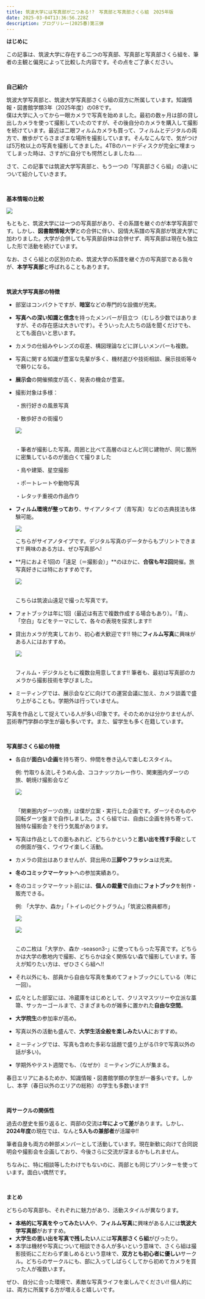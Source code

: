 ```yaml
---
title: 筑波大学には写真部が二つある!?　写真部と写真部さくら組　2025年版
date: 2025-03-04T13:36:56.228Z
description: ブログリレー(2025春)第三弾
---
```

**はじめに**

この記事は、筑波大学に存在する二つの写真部、写真部と写真部さくら組を、筆者の主観と偏見によって比較した内容です。その点をご了承ください。

<br/>

**自己紹介**

筑波大学写真部と、筑波大学写真部さくら組の双方に所属しています。知識情報・図書館学類3年（2025年度）の08です。\
僕は大学に入ってから一眼カメラで写真を始めました。最初の数ヶ月は部の貸し出しカメラを使って撮影していたのですが、その後自分のカメラを購入して撮影を続けています。最近は二眼フィルムカメラも買って、フィルムとデジタルの両方で、散歩がてらさまざまな場所を撮影しています。そんなこんなで、気がつけば5万枚以上の写真を撮影してきました。4TBのハードディスクが完全に埋まってしまった時は、さすがに自分でも愕然としましたね…..

さて、この記事では筑波大学写真部と、もう一つの「写真部さくら組」の違いについて紹介していきます。

<br/>

**基本情報の比較**

![](/img/relay2025spring03table.png)

もともと、筑波大学には一つの写真部があり、その系譜を継ぐのが本学写真部です。しかし、**図書館情報大学**との合併に伴い、図情大系譜の写真部が筑波大学に加わりました。大学が合併しても写真部自体は合併せず、両写真部は現在も独立した形で活動を続けています。

なお、さくら組との区別のため、筑波大学の系譜を継ぐ方の写真部である我々が、**本学写真部**と呼ばれることもあります。

<br/>

**筑波大学写真部の特徴**

* 部室はコンパクトですが、**暗室**などの専門的な設備が充実。
* **写真への深い知識と信念**を持ったメンバーが目立つ（むしろ少数ではありますが、その存在感は大きいです）。そういった人たちの話を聞くだけでも、とても面白いと思います。
* カメラの仕組みやレンズの収差、構図理論などに詳しいメンバーも複数。
* 写真に関する知識が豊富な先輩が多く、機材選びや技術相談、展示技術等々で頼りになる。
* **展示会**の開催頻度が高く、発表の機会が豊富。
* 撮影対象は多様：

  ・旅行好きの風景写真

  ・散歩好きの街撮り

  ![](/img/relay2025spring0301.jpg)

  \
  ・筆者が撮影した写真。周囲と比べて高層のほとんど同じ建物が、同じ箇所に密集しているのが面白くて撮りました

  ・鳥や建築、星空撮影

  ・ポートレートや動物写真

  ・レタッチ重視の作品作り
* **フィルム環境が整っており**、サイアノタイプ（青写真）などの古典技法も体験可能。

  ![](/img/relay2025spring0302.jpg)

  こちらがサイアノタイプです。デジタル写真のデータからもプリントできます!! 興味のある方は、ぜひ写真部へ!
* **月におよそ1回の「遠足（＝撮影会）」**のほかに、**合宿も年2回**開催。旅写真好きには特におすすめです。

  ![](/img/relay2025spring0303.jpg)

  \
  こちらは筑波山遠足で撮った写真です。
* フォトブックは年に1回（最近は有志で複数作成する場合もあり）。「青」、「空白」などをテーマにして、各々の表現を探求します!!
* 貸出カメラが充実しており、初心者大歓迎です!! 特に**フィルム写真**に興味がある人にはおすすめ。

  ![](/img/relay2025spring0304.jpg)

  \
  フィルム・デジタルともに複数台用意してます!! 筆者も、最初は写真部のカメラから撮影技術を学びました。
* ミーティングでは、展示会などに向けての運営会議に加え、カメラ談義で盛り上がることも。学期外は行っていません。

写真を作品として捉えている人が多い印象です。そのためかは分かりませんが、芸術専門学群の学生が最も多いです。また、留学生も多く在籍しています。

<br/>

**写真部さくら組の特徴**

* 各自が**面白い企画**を持ち寄り、仲間を巻き込んで楽しむスタイル。

  例: 竹取り＆流しそうめん会、ココナッツカレー作り、関東圏内ダーツの旅、朝焼け撮影会など

  ![](/img/relay2025spring0305.jpg)

  \
  「関東圏内ダーツの旅」は僕が立案・実行した企画です。ダーツそのものや回転ダーツ盤まで自作しました。さくら組では、自由に企画を持ち寄って、独特な撮影会？を行う気風があります。
* 写真は作品としての面もあれど、どちらかというと**思い出を残す手段**としての側面が強く、ワイワイ楽しく活動。
* カメラの貸出はありませんが、貸出用の**三脚やフラッシュ**は充実。
* **冬のコミックマーケット**への参加実績あり。
* 冬のコミックマーケット前には、**個人の裁量で**自由に**フォトブック**を制作・販売できる。

  例: 「大学か、森か」「トイレのピクトグラム」「筑波公務員都市」

  ![](/img/relay2025spring0306.jpg)

  ![](/img/relay2025spring0307.jpg)

  \
  この二枚は「大学か、森か -season3-」に使ってもらった写真です。どちらかは大学の敷地内で撮影、どちらかは全く関係ない森で撮影しています。答えが知りたい方は、ぜひさくら組へ!!
* それ以外にも、部員から自由な写真を集めてフォトブックにしている（年に一回）。
* 広々とした部室には、冷蔵庫をはじめとして、クリスマスツリーや立派な藁箒、サッカーゴールまで、さまざまものが雑多に置かれた**自由な空間**。
* **大学院生**の参加率が高め。
* 写真以外の活動も盛んで、**大学生活全般を楽しみたい人**におすすめ。
* ミーティングでは、写真も含めた多彩な話題で盛り上がる(1:9で写真以外の話が多い)。
* 学期外やテスト週間でも、（なぜか）ミーティングに人が集まる。

春日エリアにあるためか、知識情報・図書館学類の学生が一番多いです。しかし、本学（春日以外のエリアの総称）の学生も多数います!!

<br/>

**両サークルの関係性**

過去の歴史を振り返ると、両部の交流は**年によって差**があります。しかし、**2024年度**の現在では、なんと**5人もの兼部者**が活躍中!!

筆者自身も両方の幹部メンバーとして活動しています。現在新歓に向けて合同説明会や撮影会を企画しており、今後さらに交流が深まるかもしれません。

ちなみに、特に相談等したわけでもないのに、両部とも同じプリンターを使っています。面白い偶然です。

<br/>

**まとめ**

どちらの写真部も、それぞれに魅力があり、活動スタイルが異なります。

* **本格的に写真をやってみたい人**や、**フィルム写真**に興味がある人には**筑波大学写真部**がおすすめ。
* **大学生の思い出を写真で残したい**人には**写真部さくら組**がぴったり。
* 本学は機材や写真について相談できる人が多いという意味で、さくら組は撮影技術にこだわらず楽しめるという意味で、**双方とも初心者に優しい**サークル。どちらのサークルにも、部に入ってしばらくしてから初めてカメラを買った人が複数います。

ぜひ、自分に合った環境で、素敵な写真ライフを楽しんでください!! 個人的には、両方に所属する方が増えると嬉しいです。
